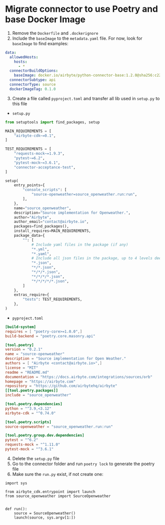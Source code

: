 # Migrate connector to use Poetry and base Docker Image

1. Remove the `Dockerfile` and `.dockerignore`
2. Include the `baseImage` to the `metadata.yaml` file. For now, look for `baseImage` to find examples:
```yaml
data:
  allowedHosts:
    hosts:
      - *
  connectorBuildOptions:
    baseImage: docker.io/airbyte/python-connector-base:1.2.0@sha256:c22a9d97464b69d6ef01898edf3f8612dc11614f05a84984451dde195f337db9
  connectorSubtype: api
  connectorType: source
  dockerImageTag: 0.1.0
```
3. Create a file called `pyproject.toml` and transfer all lib used in `setup.py` to this file

* `setup.py`
```python
from setuptools import find_packages, setup

MAIN_REQUIREMENTS = [
    "airbyte-cdk~=0.1",
]

TEST_REQUIREMENTS = [
    "requests-mock~=1.9.3",
    "pytest~=6.2",
    "pytest-mock~=3.6.1",
    "connector-acceptance-test",
]

setup(
    entry_points={
        "console_scripts": [
            "source-openweather=source_openweather.run:run",
        ],
    },
    name="source_openweather",
    description="Source implementation for Openweather.",
    author="Airbyte",
    author_email="contact@airbyte.io",
    packages=find_packages(),
    install_requires=MAIN_REQUIREMENTS,
    package_data={
        "": [
            # Include yaml files in the package (if any)
            "*.yml",
            "*.yaml",
            # Include all json files in the package, up to 4 levels deep
            "*.json",
            "*/*.json",
            "*/*/*.json",
            "*/*/*/*.json",
            "*/*/*/*/*.json",
        ]
    },
    extras_require={
        "tests": TEST_REQUIREMENTS,
    },
)
```

* `pyproject.toml` 
```toml
[build-system]
requires = [ "poetry-core>=1.0.0",]
build-backend = "poetry.core.masonry.api"

[tool.poetry]
version = "0.2.1"
name = "source-openweather"
description = "Source implementation for Open Weather."
authors = [ "Airbyte <contact@airbyte.io>",]
license = "MIT"
readme = "README.md"
documentation = "https://docs.airbyte.com/integrations/sources/orb"
homepage = "https://airbyte.com"
repository = "https://github.com/airbytehq/airbyte"
[[tool.poetry.packages]]
include = "source_openweather"

[tool.poetry.dependencies]
python = "^3.9,<3.12"
airbyte-cdk = "^0.74.0"

[tool.poetry.scripts]
source-openweather = "source_openweather.run:run"

[tool.poetry.group.dev.dependencies]
pytest = "^6.2"
requests-mock = "^1.11.0"
pytest-mock = "^3.6.1"
```
4. Delete the `setup.py` file
5. Go to the connector folder and run `poetry lock` to generate the poetry file
6. Make sure the `run.py` exist, if not create one:
```
import sys

from airbyte_cdk.entrypoint import launch
from source_openweather import SourceOpenweather


def run():
    source = SourceOpenweather()
    launch(source, sys.argv[1:])
```
